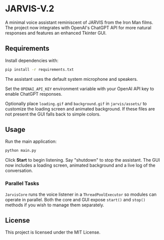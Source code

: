 # JARVIS-V.2

A minimal voice assistant reminiscent of JARVIS from the Iron Man films. The project now integrates with OpenAI's ChatGPT API for more natural responses and features an enhanced Tkinter GUI.

## Requirements

Install dependencies with:

```bash
pip install -r requirements.txt
```

The assistant uses the default system microphone and speakers.

Set the `OPENAI_API_KEY` environment variable with your OpenAI API key to enable ChatGPT responses.

Optionally place `loading.gif` and `background.gif` in `jarvis/assets/` to customize the loading screen and animated background. If these files are not present the GUI falls back to simple colors.

## Usage

Run the main application:

```bash
python main.py
```

Click **Start** to begin listening. Say "shutdown" to stop the assistant.
The GUI now includes a loading screen, animated background and a live log of the conversation.

### Parallel Tasks

`JarvisCore` runs the voice listener in a `ThreadPoolExecutor` so modules can operate in parallel. Both the core and GUI expose `start()` and `stop()` methods if you wish to manage them separately.

## License

This project is licensed under the MIT License.
